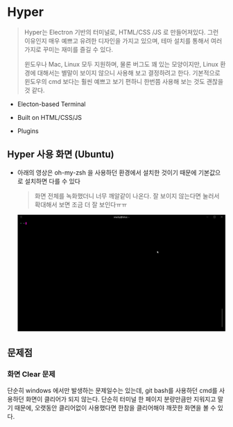 # Hyper

> Hyper는 Electron 기반의 터미널로, HTML/CSS /JS 로 만들어져있다. 그런 이유인지 매우 예쁘고 유려한 디자인을 가지고 있으며, 테마 설치를 통해서 여러가지로 꾸미는 재미를 즐길 수 있다.
>
> 윈도우나 Mac, Linux 모두 지원하며, 물론 버그도 꽤 있는 모양이지만, Linux 환경에 대해서는 별말이 보이지 않으니 사용해 보고 결정하려고 한다. 기본적으로 윈도우의 cmd 보다는 훨씬 예쁘고 보기 편하니 한번쯤 사용해 보는 것도 괜찮을 것 같다. 

- Electon-based Terminal

- Built on HTML/CSS/JS

- Plugins

  

## Hyper 사용 화면 (Ubuntu)

- 아래의 영상은 oh-my-zsh 을 사용하던 환경에서 설치한 것이기 때문에 기본값으로 설치하면 다를 수 있다

  > 화면 전체를 녹화했더니 너무 깨알같이 나온다. 잘 보이지 않는다면 눌러서 확대해서 보면 조금 더 잘 보인다ㅠㅠ
  
  ![hyper](./README/hyper-terminal.gif)



## 문제점

### 화면 Clear 문제

단순히 windows 에서만 발생하는 문제일수는 있는데, git bash를 사용하던 cmd를 사용하던 화면이 클리어가 되지 않는다. 단순히 터미널 한 페이지 분량만큼만 지워지고 말기 때문에, 오랫동안 클리어없이 사용했다면 한참을 클리어해야 깨끗한 화면을 볼 수 있다.

